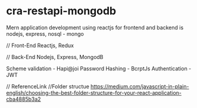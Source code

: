 # cra-restapi-mongodb
Mern application development using reactjs for frontend and backend is nodejs, express, nosql - mongo


// Front-End
Reactjs, Redux


// Back-End
Nodejs, Express, MongodB

Scheme validation - Hapi@joi
Password Hashing - BcrptJs
Authentication - JWT


// ReferenceLink
 //Folder structue
  https://medium.com/javascript-in-plain-english/choosing-the-best-folder-structure-for-your-react-application-cba4885b3a2